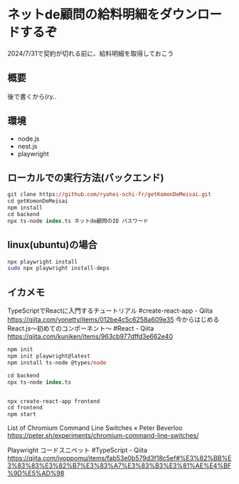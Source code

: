 # ネットde顧問の給料明細をダウンロードするぞ

2024/7/31で契約が切れる前に、給料明細を取得しておこう

## 概要

後で書くから(ry..

## 環境

- node.js
- nest.js
- playwright

## ローカルでの実行方法(バックエンド)

```ps
git clone https://github.com/ryohei-ochi-fr/getKomonDeMeisai.git
cd getKomonDeMeisai
npm install
cd backend
npx ts-node index.ts ネットde顧問のID パスワード
```

## linux(ubuntu)の場合

```bash
npx playwright install
sudo npx playwright install-deps
```

## イカメモ

TypeScriptでReactに入門するチュートリアル #create-react-app - Qiita https://qiita.com/yonetty/items/012be4c5c6258a609e35
今からはじめるReact.js〜初めてのコンポーネント〜 #React - Qiita https://qiita.com/kuniken/items/963cb977dffd3e662e40

```ps
npm init
npm init playwright@latest
npm install ts-node @types/node

cd backend
npx ts-node index.ts


npx create-react-app frontend
cd frontend
npm start
```

List of Chromium Command Line Switches « Peter Beverloo https://peter.sh/experiments/chromium-command-line-switches/

Playwright コードスニペット #TypeScript - Qiita https://qiita.com/jyoppomu/items/fab53e0b579d3f18c5ef#%E3%82%BB%E3%83%83%E3%82%B7%E3%83%A7%E3%83%B3%E3%81%AE%E4%BF%9D%E5%AD%98
